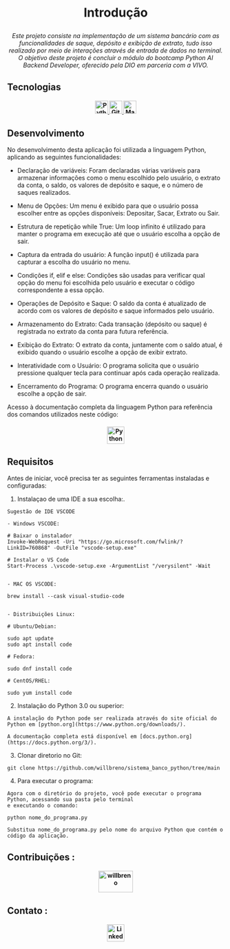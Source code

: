 <h1 align="center">
 <p> Introdução </p>
</h1>

<p align="center">
  <i align="center">Este projeto consiste na implementação de um sistema bancário com as funcionalidades de saque, depósito e exibição de extrato, tudo isso realizado por meio de interações através de entrada de dados no terminal. O objetivo deste projeto é concluir o módulo do bootcamp Python AI Backend Developer, oferecido pela DIO em parceria com a VIVO.</i>
</p>

## Tecnologias
<h4 align="center">
  <a href="https://docs.python.org/3/">
    <img src="https://img.shields.io/badge/python-3670A0?style=for-the-badge&logo=python&logoColor=ffdd54" alt="Python" title="Python" style="height: 30px;">
  </a>
  <a href="https://git-scm.com/doc">
    <img src="https://img.shields.io/badge/git-%23F05033.svg?style=for-the-badge&logo=git&logoColor=white" alt="Git" title="Git" style="height: 30px;">
  </a>
  <a href="https://markdown.net.br/sintaxe-basica/">
    <img src="https://img.shields.io/badge/markdown-%23000000.svg?style=for-the-badge&logo=markdown&logoColor=white" alt="Markdown" title="Markdown" style="height: 30px;">
  </a>

## Desenvolvimento

No desenvolvimento desta aplicação foi utilizada a linguagem Python, aplicando as seguintes funcionalidades:

- Declaração de variáveis: Foram declaradas várias variáveis para armazenar informações como o menu escolhido pelo usuário, o extrato da conta, o saldo, os valores de depósito e saque, e o número de saques realizados.

- Menu de Opções: Um menu é exibido para que o usuário possa escolher entre as opções disponíveis: Depositar, Sacar, Extrato ou Sair.

- Estrutura de repetição while True: Um loop infinito é utilizado para manter o programa em execução até que o usuário escolha a opção de sair.

- Captura da entrada do usuário: A função input() é utilizada para capturar a escolha do usuário no menu.

- Condições if, elif e else: Condições são usadas para verificar qual opção do menu foi escolhida pelo usuário e executar o código correspondente a essa opção.

- Operações de Depósito e Saque: O saldo da conta é atualizado de acordo com os valores de depósito e saque informados pelo usuário.

- Armazenamento do Extrato: Cada transação (depósito ou saque) é registrada no extrato da conta para futura referência.

- Exibição do Extrato: O extrato da conta, juntamente com o saldo atual, é exibido quando o usuário escolhe a opção de exibir extrato.

- Interatividade com o Usuário: O programa solicita que o usuário pressione qualquer tecla para continuar após cada operação realizada.

- Encerramento do Programa: O programa encerra quando o usuário escolhe a opção de sair.

Acesso à documentação completa da linguagem Python para referência dos comandos utilizados neste código: 
<h4 align="center">
<a href="https://docs.python.org/3/" >
    <img src="https://img.shields.io/badge/python-3670A0?style=for-the-badge&logo=python&logoColor=ffdd54" alt="Python" title="Python" style="height: 40px;"></a>
</h4>

## Requisitos 
Antes de iniciar, você precisa ter as seguintes ferramentas instaladas e configuradas:


1. Instalaçao de uma IDE a sua escolha:.

```
Sugestão de IDE VSCODE

- Windows VSCODE:

# Baixar o instalador
Invoke-WebRequest -Uri "https://go.microsoft.com/fwlink/?LinkID=760868" -OutFile "vscode-setup.exe"

# Instalar o VS Code
Start-Process .\vscode-setup.exe -ArgumentList "/verysilent" -Wait


- MAC OS VSCODE:

brew install --cask visual-studio-code


- Distribuições Linux: 
    
# Ubuntu/Debian:
    
sudo apt update
sudo apt install code

# Fedora:
    
sudo dnf install code

# CentOS/RHEL:
    
sudo yum install code

```

2. Instalação do Python 3.0 ou superior:
```
A instalação do Python pode ser realizada através do site oficial do Python em [python.org](https://www.python.org/downloads/).

A documentação completa está disponível em [docs.python.org](https://docs.python.org/3/).

```

3. Clonar diretorio no Git: 
```
git clone https://github.com/willbreno/sistema_banco_python/tree/main

```
4. Para executar o programa: 
```
Agora com o diretório do projeto, você pode executar o programa Python, acessando sua pasta pelo terminal
e executando o comando: 

python nome_do_programa.py

Substitua nome_do_programa.py pelo nome do arquivo Python que contém o código da aplicação.

```
## Contribuições :

<h4 align="center">

<a href="https://github.com/willbreno"><img src="https://avatars.githubusercontent.com/u/112733668?s=400&u=2c81b93ce2fc651d321a92b983d33775ee026c76&v=4" title="willbreno" alt="willbreno" width="80" height="50"></a>


## Contato : 
<h4 align="center">
  <a href="https://www.linkedin.com/in/breno-willian-109823a6/">
    <img src="https://img.shields.io/badge/linkedin-%230077B5.svg?style=for-the-badge&logo=linkedin&logoColor=white" alt="Linkedin" title="Linkedin"style="height: 40px;">
  </a>


 
 
 
 

